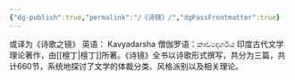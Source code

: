 ```yaml
---
{"dg-publish":true,"permalink":"/《诗镜》/","dgPassFrontmatter":true}
---
```


或译为《诗歌之镜》
英语：  Kavyadarsha
僧伽罗语：කාව්‍යදර්ශය
印度古代文学理论著作，由[[檀丁\|檀丁]]所著。《诗镜》全书以诗歌形式撰写，共分为三篇，共计660节，系统地探讨了文学的体裁分类、风格派别以及相关理论。